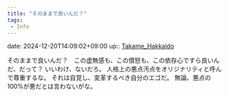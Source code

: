 ```yaml
---
title: "そのままで良いんだ？"
tags:
 - Info
---
```


date: 2024-12-20T14:09:02+09:00
up:: [Takame_Hakkaido](../Bar/Novel/Nacaria/Takame_Hakkaido.md)

そのままで良いんだ？　この虚無感も、この憤怒も、この依存心ですら良いんだ、だって？
いいわけ、ないだろ。
人格上の悪点汚点をオリジナリティと呼んで尊重するな。
それは自覚し、変革するべき自分のエゴだ。
無論、悪点の100%が悪だとは言わないがな。